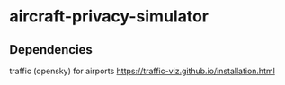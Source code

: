 # aircraft-privacy-simulator

## Dependencies

traffic (opensky) for airports https://traffic-viz.github.io/installation.html
